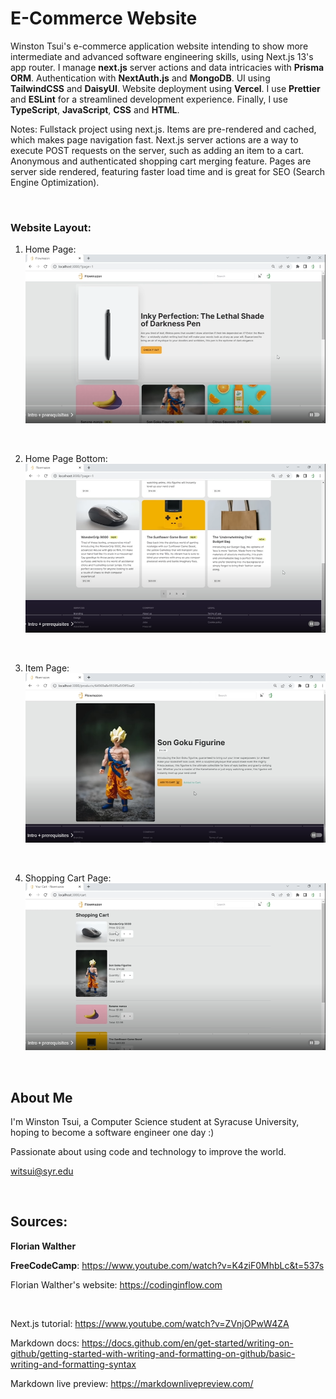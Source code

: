 # E-Commerce Website

Winston Tsui's e-commerce application website intending to show more intermediate and advanced software engineering skills, using Next.js 13's app router. I manage **next.js** server actions and data intricacies with **Prisma ORM**. Authentication with **NextAuth.js** and **MongoDB**. UI using **TailwindCSS** and **DaisyUI**. Website deployment using **Vercel**. I use **Prettier** and **ESLint** for a streamlined development experience. Finally, I use **TypeScript**, **JavaScript**, **CSS** and **HTML**.

Notes: Fullstack project using next.js. Items are pre-rendered and cached, which makes page navigation fast. 
Next.js server actions are a way to execute POST requests on the server, such as adding an item to a cart. Anonymous and authenticated shopping cart merging feature. Pages are server side rendered, featuring faster load time and is great for SEO (Search Engine Optimization).

<br>

<h3>Website Layout:</h3>

1) Home Page:
![Alt text](/Frontend%20images/1.PNG) 
<br>

2) Home Page Bottom: 
![Alt text](/Frontend%20images/2.PNG) 
<br>

3) Item Page:
![Alt text](/Frontend%20images/3.PNG) 
<br>

4) Shopping Cart Page:
![Alt text](/Frontend%20images/4.PNG)

<br>

## About Me

I'm Winston Tsui, a Computer Science student at Syracuse University, hoping to become a software engineer one day :)

Passionate about using code and technology to improve the world.

witsui@syr.edu

<br>

## Sources:
**Florian Walther**

**FreeCodeCamp**: https://www.youtube.com/watch?v=K4ziF0MhbLc&t=537s

Florian Walther's website: https://codinginflow.com 

<br>

Next.js tutorial: https://www.youtube.com/watch?v=ZVnjOPwW4ZA

Markdown docs: https://docs.github.com/en/get-started/writing-on-github/getting-started-with-writing-and-formatting-on-github/basic-writing-and-formatting-syntax

Markdown live preview: https://markdownlivepreview.com/

<br>